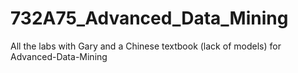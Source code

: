 # 732A75_Advanced_Data_Mining

All the labs with Gary and a Chinese textbook (lack of models) for Advanced-Data-Mining
